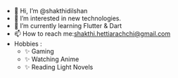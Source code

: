 - 👋 Hi, I’m @shakthidilshan
- 👀 I’m interested in new technologies.
- 🌱 I’m currently learning Flutter & Dart
- 📫 How to reach me:shakthi.hettiarachchi@gmail.com
- Hobbies : 
    - ✨ Gaming
    - ✨ Watching Anime
    - ✨ Reading Light Novels
    
